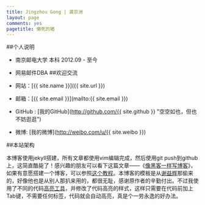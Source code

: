 ```yaml
---
title: Jingzhou Gong | 龚京洲
layout: page
comments: yes
pagetitle: 懒死的猪
---
```


##个人说明

* 南京邮电大学 本科 2012.09 - 至今
* 网易邮件DBA
##欢迎交流

* 网站：[{{ site.name }}]({{ site.url }})
* 邮箱：[{{ site.email }}](mailto:{{ site.email }})
* GitHub : [我的GitHub](http://github.com/{{ site.github }} "空空如也，但也不妨逛逛")
* 微博: [我的微博](http://weibo.com/u/{{ site.weibo }})

##本站架构

本博客使用jekyll搭建，所有文章都使用vim编辑完成，然后使用git push到github上，这简直酷毙了！感兴趣的朋友可以看下这篇文章——《[像黑客一样写博客][2]》，如果有意愿搭建一个博客，可以参照[这个教程][3]。本博客的模板是从[谢益辉][1]那偷来的，好像他也是从别人那扒来用的，都很无耻，感谢原作者的辛勤付出。不过我使用了不同的代码[高亮工具][4]，并修改了代码高亮的样式，这样只需要在代码前加上Tab键，不需要任何标签，代码就会自动高亮，真是个一劳永逸的好办法。

[1]: http://yihui.name
[2]: http://tom.preston-werner.com/2008/11/17/blogging-like-a-hacker.html
[3]: http://beiyuu.com/github-pages/
[4]: http://www.heiniuhaha.com/lessons/2012/08/09/use-google-code-prettify/
[5]: http://mingxinglai.com/cn/vitae/
[6]: http://www.douban.com/people/mingxinglai/
[7]: http://mingxinglai.com/cn/2012/08/daxuesuixiang/
[8]: http://en.wikipedia.org/wiki/Don't_be_evil
[9]: http://about.me/mingxinglai
[10]: https://skydrive.live.com/redir?resid=AE45936E583E2F89!287&authkey=!ADKdgpW2L712irk
